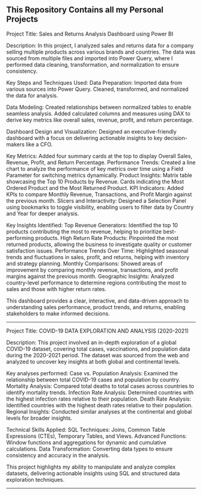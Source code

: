 This Repository Contains all my Personal Projects
----------------------------------------------------------------------------------------------------------------------------------------------------------------------------------------------------------------
Project Title: Sales and Returns Analysis Dashboard using Power BI

Description:
In this project, I analyzed sales and returns data for a company selling multiple products across various brands and countries. The data was sourced from multiple files and imported into Power Query, where I performed data cleaning, transformation, and normalization to ensure consistency.

Key Steps and Techniques Used:
Data Preparation:
Imported data from various sources into Power Query.
Cleaned, transformed, and normalized the data for analysis.

Data Modeling:
Created relationships between normalized tables to enable seamless analysis.
Added calculated columns and measures using DAX to derive key metrics like overall sales, revenue, profit, and return percentage.

Dashboard Design and Visualization:
Designed an executive-friendly dashboard with a focus on delivering actionable insights to key decision-makers like a CFO.

Key Metrics: Added four summary cards at the top to display Overall Sales, Revenue, Profit, and Return Percentage.
Performance Trends: Created a line chart to analyze the performance of key metrics over time using a Field Parameter for switching metrics dynamically.
Product Insights:
Matrix table showcasing the Top 10 Products by Revenue.
Cards indicating the Most Ordered Product and the Most Returned Product.
KPI Indicators: Added KPIs to compare Monthly Revenue, Transactions, and Profit Margin against the previous month.
Slicers and Interactivity: Designed a Selection Panel using bookmarks to toggle visibility, enabling users to filter data by Country and Year for deeper analysis.

Key Insights Identified:
Top Revenue Generators: Identified the top 10 products contributing the most to revenue, helping to prioritize best-performing products.
High Return Rate Products: Pinpointed the most returned products, allowing the business to investigate quality or customer satisfaction issues.
Performance Trends Over Time: Highlighted seasonal trends and fluctuations in sales, profit, and returns, helping with inventory and strategy planning.
Monthly Comparisons: Showed areas of improvement by comparing monthly revenue, transactions, and profit margins against the previous month.
Geographic Insights: Analyzed country-level performance to determine regions contributing the most to sales and those with higher return rates.

This dashboard provides a clear, interactive, and data-driven approach to understanding sales performance, product trends, and returns, enabling stakeholders to make informed decisions.

----------------------------------------------------------------------------------------------------------------------------------------------------------------------------------------------------------------

Project Title: COVID-19 DATA EXPLORATION AND ANALYSIS (2020-2021)

Description:
This project involved an in-depth exploration of a global COVID-19 dataset, covering total cases, vaccinations, and population data during the 2020-2021 period. The dataset was sourced from the web and analyzed to uncover key insights at both global and continental levels.

Key analyses performed:
Case vs. Population Analysis: Examined the relationship between total COVID-19 cases and population by country.
Mortality Analysis: Compared total deaths to total cases across countries to identify mortality trends.
Infection Rate Analysis: Determined countries with the highest infection rates relative to their population.
Death Rate Analysis: Identified countries with the highest death rates relative to their population.
Regional Insights: Conducted similar analyses at the continental and global levels for broader insights.

Technical Skills Applied: SQL Techniques: Joins, Common Table Expressions (CTEs), Temporary Tables, and Views.
Advanced Functions: Window functions and aggregations for dynamic and cumulative calculations.
Data Transformation: Converting data types to ensure consistency and accuracy in the analysis.

This project highlights my ability to manipulate and analyze complex datasets, delivering actionable insights using SQL and structured data exploration techniques.

------------------------------------------------------------------------------------------------------------------------------------------------------------------------------------------------------------------

